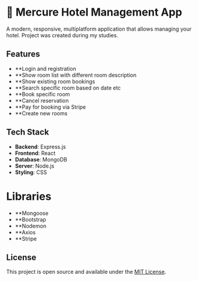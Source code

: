 # 🏨 Mercure Hotel Management App

A modern, responsive, multiplatform application that allows managing your hotel. Project was created during my studies.

## Features

- **Login and registration
- **Show room list with different room description
- **Show existing room bookings
- **Search specific room based on date etc
- **Book specific room
- **Cancel reservation
- **Pay for booking via Stripe
- **Create new rooms

## Tech Stack

- **Backend**: Express.js
- **Frontend**: React
- **Database**: MongoDB
- **Server**: Node.js
- **Styling**: CSS

# Libraries

- **Mongoose
- **Bootstrap
- **Nodemon
- **Axios
- **Stripe
  

## License

This project is open source and available under the [MIT License](LICENSE).
